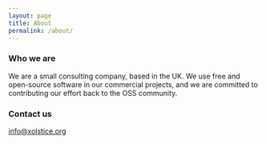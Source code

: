 ```yaml
---
layout: page
title: About
permalink: /about/
---
```


### Who we are

We are a small consulting company, based in the UK.
We use free and open-source software in our commercial projects,
and we are committed to contributing our effort back to the OSS community.

### Contact us

[info@xolstice.org](mailto:info@xolstice.org)
